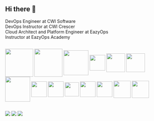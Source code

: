 ## Hi there 👋

DevOps Engineer at CWI Software <br>
DevOps Instructor at CWI Crescer <br>
Cloud Architect and Platform Engineer at EazyOps <br>
Instructor at EazyOps Academy

## 
<!--
**franchialan/franchialan** is a ✨ _special_ ✨ repository because its `README.md` (this file) appears on your GitHub profile.
-->

<div style="display: inline_block">
<img align="center" height="90" width="90" src="https://cdn.jsdelivr.net/gh/devicons/devicon/icons/azure/azure-original-wordmark.svg" />
<img align="center" height="90" width="90" src="https://cdn.jsdelivr.net/gh/devicons/devicon/icons/amazonwebservices/amazonwebservices-original-wordmark.svg" />
<img align="center" height="80" width="80" src="https://cdn.jsdelivr.net/gh/devicons/devicon/icons/digitalocean/digitalocean-original-wordmark.svg" />
<img align="center" height="50" width="50" src="https://cdn.jsdelivr.net/gh/devicons/devicon/icons/heroku/heroku-plain-wordmark.svg" />
<img align="center" height="60" width="60" src="https://cdn.jsdelivr.net/gh/devicons/devicon/icons/docker/docker-original-wordmark.svg" />
<img align="center" height="60" width="60" src="https://cdn.jsdelivr.net/gh/devicons/devicon/icons/kubernetes/kubernetes-plain-wordmark.svg" />
<img align="center" height="80" width="80" src="https://cdn.jsdelivr.net/gh/devicons/devicon/icons/k3s/k3s-original-wordmark.svg" />
<img align="center" height="50" width="50" src="https://cdn.jsdelivr.net/gh/devicons/devicon/icons/ansible/ansible-original.svg" />
<img align="center" height="50" width="50" src="https://cdn.jsdelivr.net/gh/devicons/devicon/icons/terraform/terraform-original-wordmark.svg" />
<img align="center" height="45" width="45" src="https://cdn.jsdelivr.net/gh/devicons/devicon/icons/vagrant/vagrant-original.svg" />
<img align="center" height="50" width="50" src="https://cdn.jsdelivr.net/gh/devicons/devicon/icons/github/github-original-wordmark.svg" />
<img align="center" height="50" width="50" src="https://cdn.jsdelivr.net/gh/devicons/devicon/icons/gitlab/gitlab-original-wordmark.svg" />     
<img align="center" height="55" width="55" src="https://cdn.jsdelivr.net/gh/devicons/devicon/icons/jenkins/jenkins-original.svg" />
<img align="center" height="55" width="55" src="https://cdn.jsdelivr.net/gh/devicons/devicon/icons/argocd/argocd-original.svg" />

</div>

##

<div>
<a href="https://www.linkedin.com/in/alanfranchi/" target="_blank"><img src="https://img.shields.io/badge/-LinkedIn-%230077B5?style=for-the-badge&logo=linkedin&logoColor=white" target="_blank"></a>
<a href = "mailto:franchialan@gmail.com"><img src="https://img.shields.io/badge/-Gmail-%23333?style=for-the-badge&logo=gmail&logoColor=white" target="_blank"></a> 
<a href="https://instagram.com/alanfranchi_" target="_blank"><img src="https://img.shields.io/badge/-Instagram-%23E4405F?style=for-the-badge&logo=instagram&logoColor=white" target="_blank"></a>
</div>
          
